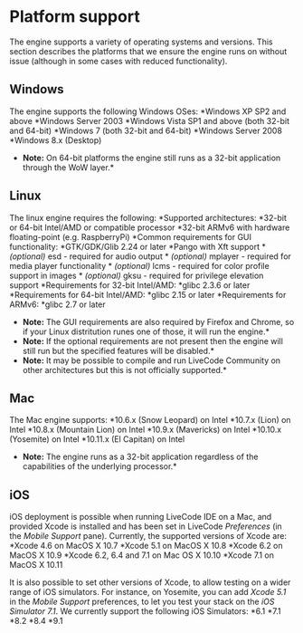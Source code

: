 # Platform support
The engine supports a variety of operating systems and versions. This section describes the platforms that we ensure the engine runs on without issue (although in some cases with reduced functionality).
## Windows
The engine supports the following Windows OSes:
*Windows XP SP2 and above
*Windows Server 2003
*Windows Vista SP1 and above (both 32-bit and 64-bit)
*Windows 7 (both 32-bit and 64-bit)
*Windows Server 2008
*Windows 8.x (Desktop)
* **Note:** On 64-bit platforms the engine still runs as a 32-bit application through the WoW layer.*
## Linux
The linux engine requires the following:
*Supported architectures:
	*32-bit or 64-bit Intel/AMD or compatible processor
	*32-bit ARMv6 with hardware floating-point (e.g. RaspberryPi)
*Common requirements for GUI functionality:
	*GTK/GDK/Glib 2.24 or later
	*Pango with Xft support
	* *(optional)* esd - required for audio output
	* *(optional)* mplayer - required for media player functionality
	* *(optional)* lcms - required for color profile support in images
	* *(optional)* gksu - required for privilege elevation support
*Requirements for 32-bit Intel/AMD:
	*glibc 2.3.6 or later
*Requirements for 64-bit Intel/AMD:
	*glibc 2.15 or later
*Requirements for ARMv6:
	*glibc 2.7 or later
* **Note:** The GUI requirements are also required by Firefox and Chrome, so if your Linux distritution runes one of those, it will run the engine.*
* **Note:** If the optional requirements are not present then the engine will still run but the specified features will be disabled.*
* **Note:** It may be possible to compile and run LiveCode Community on other architectures but this is not officially supported.*
## Mac
The Mac engine supports:
*10.6.x (Snow Leopard) on Intel
*10.7.x (Lion) on Intel
*10.8.x (Mountain Lion) on Intel
*10.9.x (Mavericks) on Intel
*10.10.x (Yosemite) on Intel
*10.11.x (El Capitan) on Intel
* **Note:** The engine runs as a 32-bit application regardless of the capabilities of the underlying processor.*
## iOS
iOS deployment is possible when running LiveCode IDE on a Mac, and provided Xcode is installed and has been set in LiveCode *Preferences* (in the *Mobile Support* pane).
Currently, the supported versions of Xcode are:
*Xcode 4.6 on MacOS X 10.7
*Xcode 5.1 on MacOS X 10.8
*Xcode 6.2 on MacOS X 10.9
*Xcode 6.2, 6.4 and 7.1 on Mac OS X 10.10
*Xcode 7.1 on MacOS X 10.11

It is also possible to set other versions of Xcode, to allow testing on a wider range of iOS simulators. For instance, on Yosemite, you can add *Xcode 5.1* in the *Mobile Support* preferences, to let you test your stack on the *iOS Simulator 7.1*.
We currently support the following iOS Simulators:
*6.1
*7.1
*8.2
*8.4
*9.1